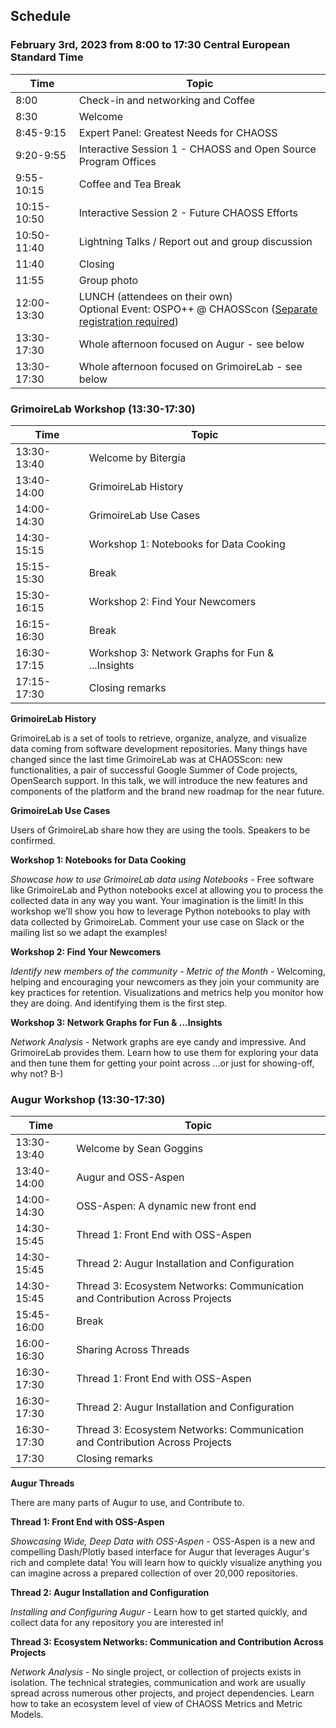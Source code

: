 ## Schedule

### February 3rd, 2023 from 8:00 to 17:30 Central European Standard Time

| Time | Topic |
|---|---|
| 8:00 | Check-in and networking and Coffee |
| 8:30 | Welcome |
| 8:45-9:15 | Expert Panel: Greatest Needs for CHAOSS |
| 9:20-9:55 | Interactive Session 1 - CHAOSS and Open Source Program Offices |
| 9:55-10:15 | Coffee and Tea Break |
| 10:15-10:50 | Interactive Session 2 - Future CHAOSS Efforts |
| 10:50-11:40 | Lightning Talks / Report out and group discussion |
| 11:40 | Closing |
| 11:55 | Group photo |
| 12:00-13:30 | LUNCH (attendees on their own) <br>Optional Event: OSPO++ @ CHAOSScon ([Separate registration required](https://www.eventbrite.com/e/ospo-chaosscon-measuring-oss-in-universities-tickets-51063796088))|
| 13:30-17:30 | Whole afternoon focused on Augur - see below |
| 13:30-17:30 | Whole afternoon focused on GrimoireLab - see below |

### GrimoireLab Workshop (13:30-17:30)

Time | Topic 
--- | ---
13:30-13:40 | Welcome by Bitergia
13:40-14:00 | GrimoireLab History
14:00-14:30 | GrimoireLab Use Cases
14:30-15:15 | Workshop 1: Notebooks for Data Cooking
15:15-15:30 | Break
15:30-16:15 | Workshop 2: Find Your Newcomers
16:15-16:30 | Break
16:30-17:15 | Workshop 3: Network Graphs for Fun & ...Insights
17:15-17:30 | Closing remarks

**GrimoireLab History**

GrimoireLab is a set of tools to retrieve, organize, analyze, and visualize data coming
from software development repositories. Many things have changed since the last time
GrimoireLab was at CHAOSScon: new functionalities, a pair of successful Google Summer of
Code projects, OpenSearch support. In this talk, we will introduce the new features and
components of the platform and the brand new roadmap for the near future.

**GrimoireLab Use Cases**

Users of GrimoireLab share how they are using the tools. Speakers to be confirmed.

**Workshop 1: Notebooks for Data Cooking**

_Showcase how to use GrimoireLab data using Notebooks_ - 
Free software like GrimoireLab and Python notebooks excel at allowing you to process the
collected data in any way you want. Your imagination is the limit! In this workshop we’ll
show you how to leverage Python notebooks to play with data collected by GrimoireLab.
Comment your use case on Slack or the mailing list so we adapt the examples!

**Workshop 2: Find Your Newcomers**

_Identify new members of the community - Metric of the Month_ - 
Welcoming, helping and encouraging your newcomers as they join your community are key
practices for retention. Visualizations and metrics help you monitor how they are doing.
And identifying them is the first step.

**Workshop 3: Network Graphs for Fun & ...Insights**

_Network Analysis_ - 
Network graphs are eye candy and impressive. And GrimoireLab provides them. Learn how to
use them for exploring your data and then tune them for getting your point across …or just
for showing-off, why not?  B-)


### Augur Workshop (13:30-17:30)

Time | Topic 
--- | ---
13:30-13:40 | Welcome by Sean Goggins
13:40-14:00 | Augur and OSS-Aspen
14:00-14:30 | OSS-Aspen: A dynamic new front end
14:30-15:45 | Thread 1: Front End with OSS-Aspen
14:30-15:45 | Thread 2: Augur Installation and Configuration
14:30-15:45 | Thread 3: Ecosystem Networks: Communication and Contribution Across Projects
15:45-16:00 | Break
16:00-16:30 | Sharing Across Threads
16:30-17:30 | Thread 1: Front End with OSS-Aspen
16:30-17:30 | Thread 2: Augur Installation and Configuration
16:30-17:30 | Thread 3: Ecosystem Networks: Communication and Contribution Across Projects
17:30       | Closing remarks

**Augur Threads**

There are many parts of Augur to use, and Contribute to.

**Thread 1: Front End with OSS-Aspen**

_Showcasing Wide, Deep Data with OSS-Aspen_ - 
OSS-Aspen is a new and compelling Dash/Plotly based interface for Augur that leverages Augur's rich and complete data! You will learn how to quickly visualize anything you can imagine across a prepared collection of over 20,000 repositories.

**Thread 2: Augur Installation and Configuration**

_Installing and Configuring Augur_ - 
Learn how to get started quickly, and collect data for any repository you are interested in!

**Thread 3: Ecosystem Networks: Communication and Contribution Across Projects**

_Network Analysis_ - 
No single project, or collection of projects exists in isolation. The technical strategies, communication and work are usually spread across numerous other projects, and project dependencies. Learn how to take an ecosystem level of view of CHAOSS Metrics and Metric Models. 

